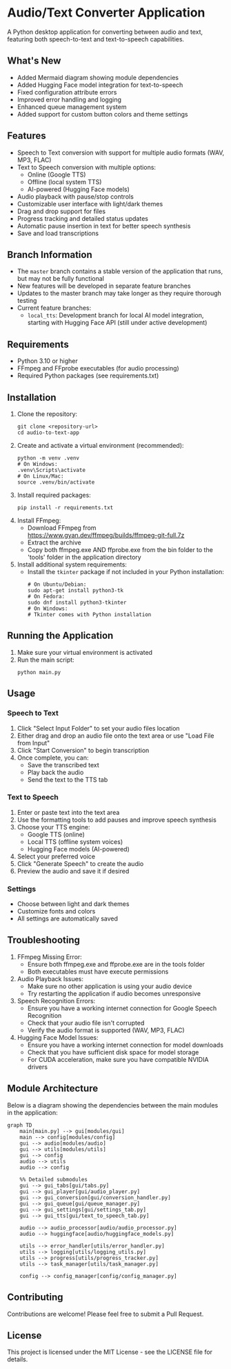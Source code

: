 # Audio/Text Converter Application
A Python desktop application for converting between audio and text, featuring both speech-to-text and text-to-speech capabilities.

## What's New
- Added Mermaid diagram showing module dependencies
- Added Hugging Face model integration for text-to-speech
- Fixed configuration attribute errors
- Improved error handling and logging
- Enhanced queue management system
- Added support for custom button colors and theme settings

## Features
- Speech to Text conversion with support for multiple audio formats (WAV, MP3, FLAC)
- Text to Speech conversion with multiple options:
  - Online (Google TTS)
  - Offline (local system TTS)
  - AI-powered (Hugging Face models)
- Audio playback with pause/stop controls
- Customizable user interface with light/dark themes
- Drag and drop support for files
- Progress tracking and detailed status updates
- Automatic pause insertion in text for better speech synthesis
- Save and load transcriptions

## Branch Information
- The `master` branch contains a stable version of the application that runs, but may not be fully functional
- New features will be developed in separate feature branches
- Updates to the master branch may take longer as they require thorough testing
- Current feature branches:
  - `local_tts`: Development branch for local AI model integration, starting with Hugging Face API (still under active development)

## Requirements
- Python 3.10 or higher
- FFmpeg and FFprobe executables (for audio processing)
- Required Python packages (see requirements.txt)

## Installation
1. Clone the repository:
   ```
   git clone <repository-url>
   cd audio-to-text-app
   ```
2. Create and activate a virtual environment (recommended):
   ```
   python -m venv .venv
   # On Windows:
   .venv\Scripts\activate
   # On Linux/Mac:
   source .venv/bin/activate
   ```
3. Install required packages:
   ```
   pip install -r requirements.txt
   ```
4. Install FFmpeg:
   - Download FFmpeg from https://www.gyan.dev/ffmpeg/builds/ffmpeg-git-full.7z
   - Extract the archive
   - Copy both ffmpeg.exe AND ffprobe.exe from the bin folder to the 'tools' folder in the application directory
5. Install additional system requirements:
   - Install the `tkinter` package if not included in your Python installation:
     ```
     # On Ubuntu/Debian:
     sudo apt-get install python3-tk
     # On Fedora:
     sudo dnf install python3-tkinter
     # On Windows:
     # Tkinter comes with Python installation
     ```

## Running the Application
1. Make sure your virtual environment is activated
2. Run the main script:
   ```
   python main.py
   ```

## Usage
### Speech to Text
1. Click "Select Input Folder" to set your audio files location
2. Either drag and drop an audio file onto the text area or use "Load File from Input"
3. Click "Start Conversion" to begin transcription
4. Once complete, you can:
   - Save the transcribed text
   - Play back the audio
   - Send the text to the TTS tab

### Text to Speech
1. Enter or paste text into the text area
2. Use the formatting tools to add pauses and improve speech synthesis
3. Choose your TTS engine:
   - Google TTS (online)
   - Local TTS (offline system voices)
   - Hugging Face models (AI-powered)
4. Select your preferred voice
5. Click "Generate Speech" to create the audio
6. Preview the audio and save it if desired

### Settings
- Choose between light and dark themes
- Customize fonts and colors
- All settings are automatically saved

## Troubleshooting
1. FFmpeg Missing Error:
   - Ensure both ffmpeg.exe and ffprobe.exe are in the tools folder
   - Both executables must have execute permissions
2. Audio Playback Issues:
   - Make sure no other application is using your audio device
   - Try restarting the application if audio becomes unresponsive
3. Speech Recognition Errors:
   - Ensure you have a working internet connection for Google Speech Recognition
   - Check that your audio file isn't corrupted
   - Verify the audio format is supported (WAV, MP3, FLAC)
4. Hugging Face Model Issues:
   - Ensure you have a working internet connection for model downloads
   - Check that you have sufficient disk space for model storage
   - For CUDA acceleration, make sure you have compatible NVIDIA drivers

## Module Architecture
Below is a diagram showing the dependencies between the main modules in the application:

```mermaid
graph TD
    main[main.py] --> gui[modules/gui]
    main --> config[modules/config]
    gui --> audio[modules/audio]
    gui --> utils[modules/utils]
    gui --> config
    audio --> utils
    audio --> config
    
    %% Detailed submodules
    gui --> gui_tabs[gui/tabs.py]
    gui --> gui_player[gui/audio_player.py]
    gui --> gui_conversion[gui/conversion_handler.py]
    gui --> gui_queue[gui/queue_manager.py]
    gui --> gui_settings[gui/settings_tab.py]
    gui --> gui_tts[gui/text_to_speech_tab.py]
    
    audio --> audio_processor[audio/audio_processor.py]
    audio --> huggingface[audio/huggingface_models.py]
    
    utils --> error_handler[utils/error_handler.py]
    utils --> logging[utils/logging_utils.py]
    utils --> progress[utils/progress_tracker.py]
    utils --> task_manager[utils/task_manager.py]
    
    config --> config_manager[config/config_manager.py]
```

## Contributing
Contributions are welcome! Please feel free to submit a Pull Request.

## License
This project is licensed under the MIT License - see the LICENSE file for details.
